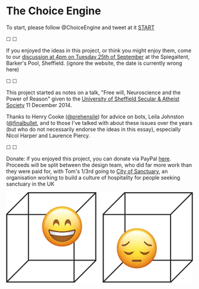 # The Choice Engine

To start, please follow @ChoiceEngine and tweet at it [START](https://twitter.com/intent/tweet?text=@ChoiceEngine%20START)

&#9744; &#9744;

If you enjoyed the ideas in this project, or think you might enjoy them, come to our [discussion at 4pm on Tuesday 25th of September](http://festivalofthemind.group.shef.ac.uk/the-choice-engine-talk/) at the Spiegaltent, Barker's Pool, Sheffield. (ignore the website, the date is currently wrong here)

&#9744; &#9744;

This project started as notes on a talk, "Free will, Neuroscience and the Power of Reason" given to the [University of Sheffield Secular & Atheist Society](https://www.facebook.com/events/618961544893961) 11 December 2014.

Thanks to Henry Cooke ([@prehensile](https://twitter.com/prehensile)) for advice on bots, Leila Johnston ([@finalbullet](https://twitter.com/FinalBullet), and to those I've talked with about these issues over the years (but who do not necessarily endorse the ideas in this essay), especially Nicol Harper and Laurence Piercy.

&#9744; &#9744;

Donate: if you enjoyed this project, you can donate via PayPal [here](paypal.me/tomqstafford). Proceeds will be split between the design team, who did far more work than they were paid for, with Tom's 1/3rd going to [City of Sanctuary](https://cityofsanctuary.org/), an organisation working to build a culture of hospitality for people seeking sanctuary in the UK 






![](assets/logo.jpg)